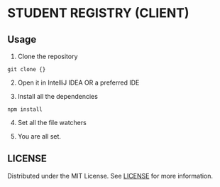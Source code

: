 # STUDENT REGISTRY (CLIENT)


## Usage

1. Clone the repository

`git clone {}`

2. Open it in IntelliJ IDEA OR a preferred IDE

3. Install all the dependencies

`npm install`

4. Set all the file watchers

5. You are all set.

## LICENSE

Distributed under the MIT License. See [LICENSE](LICENSE) for more information.